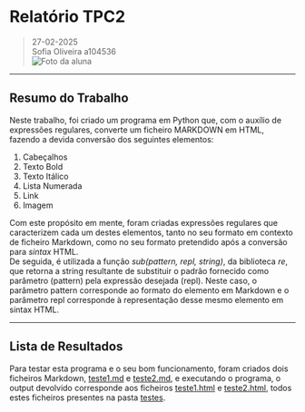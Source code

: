 # Relatório TPC2  

> 27-02-2025  
> Sofia Oliveira a104536  
> ![Foto da aluna](https://github.com/user-attachments/assets/8eb0a6bc-8efa-44d6-a0f5-ab76a4524ba8)  


---

## Resumo do Trabalho  

Neste trabalho, foi criado um programa em Python que, com o auxílio de expressões regulares, converte um ficheiro MARKDOWN em HTML, fazendo a devida conversão dos seguintes elementos:  
1. Cabeçalhos
2. Texto Bold
3. Texto Itálico
4. Lista Numerada
5. Link
6. Imagem  
  
Com este propósito em mente, foram criadas expressões regulares que caracterizem cada um destes elementos, tanto no seu formato em contexto de ficheiro Markdown, como no seu formato pretendido após a conversão para *sintax* HTML.  
De seguida, é utilizada a função *sub(pattern, repl, string)*, da biblioteca *re*, que retorna a string resultante de substituir o padrão fornecido como parâmetro (pattern) pela expressão desejada (repl). Neste caso, o parâmetro pattern corresponde ao formato do elemento em Markdown e o parâmetro repl corresponde à representação desse mesmo elemento em sintax HTML.

---

## Lista de Resultados  
Para testar esta programa e o seu bom funcionamento, foram criados dois ficheiros Markdown, [teste1.md](testes/teste1.md) e [teste2.md](testes/teste2.md), e executando o programa, o output devolvido corresponde aos ficheiros [teste1.html](testes/teste1.html) e [teste2.html](testes/teste2.html), todos estes ficheiros presentes na pasta [testes](testes/).